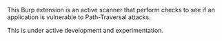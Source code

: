 This Burp extension is an active scanner that perform checks to see if an application is vulnerable to Path-Traversal attacks.

This is under active development and experimentation.
